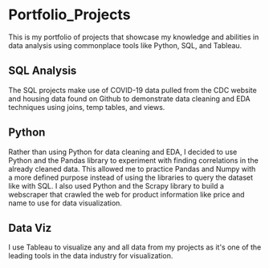 # Portfolio_Projects

This is my portfolio of projects that showcase my knowledge and abilities in data analysis using commonplace tools like Python, SQL, and Tableau.

## SQL Analysis

The SQL projects make use of COVID-19 data pulled from the CDC website and housing data found on Github to demonstrate data cleaning and EDA techniques using joins, temp tables, and views.

## Python

Rather than using Python for data cleaning and EDA, I decided to use Python and the Pandas library to experiment with finding correlations in the already cleaned data.
This allowed me to practice Pandas and Numpy with a more defined purpose instead of using the libraries to query the dataset like with SQL. I also used Python and the
Scrapy library to build a webscraper that crawled the web for product information like price and name to use for data visualization.

## Data Viz

I use Tableau to visualize any and all data from my projects as it's one of the leading tools in the data industry for visualization.
